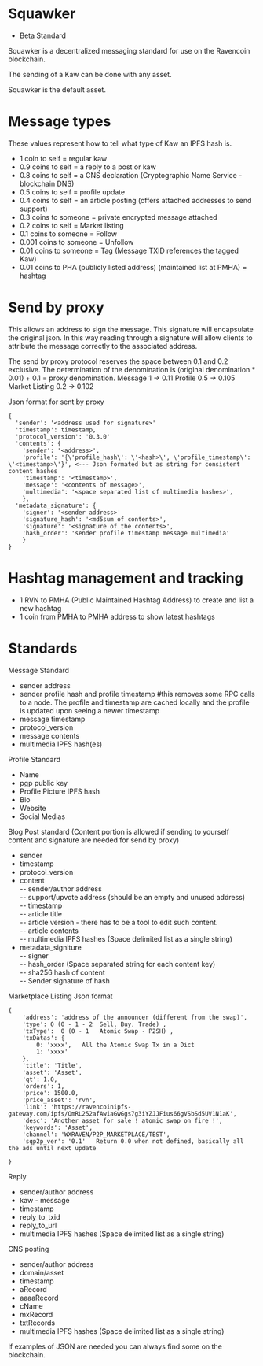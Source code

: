 # Squawker 
- Beta Standard

 Squawker is a decentralized messaging standard for use on the Ravencoin blockchain. 

 The sending of a Kaw can be done with any asset. 

 Squawker is the default asset. 

# Message types
These values represent how to tell what type of Kaw an IPFS hash is.

- 1 coin to self = regular kaw
- 0.9 coins to self = a reply to a post or kaw
- 0.8 coins to self = a CNS declaration (Cryptographic Name Service - blockchain DNS)
- 0.5 coins to self = profile update
- 0.4 coins to self = an article posting (offers attached addresses to send support)
- 0.3 coins to someone = private encrypted message attached
- 0.2 coins to self = Market listing
- 0.1 coins to someone = Follow
- 0.001 coins to someone = Unfollow
- 0.01 coins to someone = Tag (Message TXID references the tagged Kaw)
- 0.01 coins to PHA (publicly listed address) (maintained list at PMHA) = hashtag

# Send by proxy
This allows an address to sign the message. This signature will encapsulate the original json. In this way reading through a signature will allow clients to attribute the message correctly to the associated address. 

The send by proxy protocol reserves the space between 0.1 and 0.2 exclusive.
The determination of the denomination is (original denomination * 0.01) + 0.1 = proxy denomination.
Message 1 -> 0.11
Profile 0.5 -> 0.105
Market Listing 0.2 -> 0.102


Json format for sent by proxy
```
{
  'sender': '<address used for signature>'
  'timestamp': timestamp,
  'protocol_version': '0.3.0'
  'contents': { 
    'sender': '<address>',
    'profile': '{\'profile_hash\': \'<hash>\', \'profile_timestamp\': \'<timestamp>\'}', <--- Json formated but as string for consistent content hashes
    'timestamp': '<timestamp>',
    'message': '<contents of message>',
    'multimedia': '<space separated list of multimedia hashes>',
    },
  'metadata_signature': {
    'signer': '<sender address>'
    'signature_hash': '<md5sum of contents>',
    'signature': '<signature of the contents>',
    'hash_order': 'sender profile timestamp message multimedia'
    }
}
```

# Hashtag management and tracking
- 1 RVN to PMHA (Public Maintained Hashtag Address) to create and list a new hashtag
- 1 coin from PMHA to PMHA address to show latest hashtags
    
# Standards
Message Standard
- sender address
- sender profile hash and profile timestamp #this removes some RPC calls to a node. 
The profile and timestamp are cached locally and the profile is updated upon seeing a newer timestamp
- message timestamp
- protocol_version
- message contents
- multimedia IPFS hash(es)

Profile Standard
- Name
- pgp public key
- Profile Picture IPFS hash
- Bio
- Website
- Social Medias

Blog Post standard (Content portion is allowed if sending to yourself content and signature are needed for send by proxy)
- sender<br/>
- timestamp<br/>
- protocol_version<br/>
- content <br/>
 -- sender/author address<br/>
 -- support/upvote address (should be an empty and unused address)<br/>
 -- timestamp<br/>
 -- article title<br/>
 -- article version - there has to be a tool to edit such content.<br/>
 -- article contents <br/>
 -- multimedia IPFS hashes (Space delimited list as a single string)<br/>
- metadata_signiture<br/>
 -- signer<br/>
 -- hash_order (Space separated string for each content key)<br/>
 -- sha256 hash of content<br/>
 -- Sender signature of hash  <br/>

Marketplace Listing
Json format 
```
{
    'address': 'address of the announcer (different from the swap)',
    'type': 0 (0 - 1 - 2  Sell, Buy, Trade) ,
    'txType':  0 (0 - 1   Atomic Swap - P2SH) ,
    'txDatas': {
        0: 'xxxx',   All the Atomic Swap Tx in a Dict 
        1: 'xxxx'
    },
    'title': 'Title',
    'asset': 'Asset',
    'qt': 1.0,
    'orders': 1,
    'price': 1500.0,
    'price_asset': 'rvn',
    'link': 'https://ravencoinipfs-gateway.com/ipfs/QmRL252afAwiaGwGgs7g3iYZJJFius66gVSbSd5UV1N1aK',
    'desc': 'Another asset for sale ! atomic swap on fire !',
    'keywords': 'Asset',
    'channel': 'WXRAVEN/P2P_MARKETPLACE/TEST',
    'sqp2p_ver': '0.1'   Return 0.0 when not defined, basically all the ads until next update

}
```


Reply 
 - sender/author address<br/>
 - kaw - message<br/>
 - timestamp<br/>
 - reply_to_txid <br/>
 - reply_to_url<br/>
 - multimedia IPFS hashes (Space delimited list as a single string)<br/>
    
CNS posting<br/>
 - sender/author address<br/>
 - domain/asset<br/>
 - timestamp<br/>
 - aRecord <br/>
 - aaaaRecord <br/>
 - cName <br/>
 - mxRecord <br/>
 - txtRecords<br/>
 - multimedia IPFS hashes (Space delimited list as a single string)<br/>

If examples of JSON are needed you can always find some on the blockchain.
 